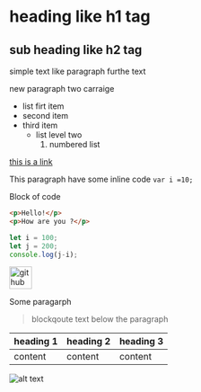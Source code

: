 # heading like h1 tag
## sub heading like h2 tag
simple text like paragraph
furthe text

new paragraph two carraige 

- list firt item
- second item
- third item
  - list level two
    1. numbered list

[this is a link](https://github.dev/shadmanhere)

This paragraph have some inline code `var i =10;`

Block of code

```html
<p>Hello!</p> 
<p>How are you ?</p>
```
```javascript
let i = 100;
let j = 200;
console.log(j-i);
```

[<img src='https://cdn.jsdelivr.net/npm/simple-icons@3.0.1/icons/github.svg' alt='github' height='40'>](https://github.com/shadmanhere)  

Some paragarph
> blockqoute text below the paragraph

| heading 1 | heading 2 | heading 3 |
| --- | --- | --- |
| content | content | content |


![alt text](https://upload.wikimedia.org/wikipedia/commons/thumb/9/91/Octicons-mark-github.svg/900px-Octicons-mark-github.svg.png)
